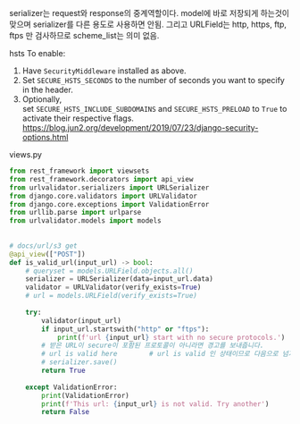 serializer는 request와 response의 중계역할이다. model에 바로 저장되게 하는것이 맞으며 serializer를 다른 용도로 사용하면 안됨.
그리고 URLField는 http, https, ftp, ftps 만 검사하므로 scheme_list는 의미 없음.




hsts
To enable:

1.  Have `SecurityMiddleware` installed as above.
2.  Set `SECURE_HSTS_SECONDS` to the number of seconds you want to specify in the header.
3.  Optionally, set `SECURE_HSTS_INCLUDE_SUBDOMAINS` and `SECURE_HSTS_PRELOAD` to `True` to activate their respective flags.
https://blog.jun2.org/development/2019/07/23/django-security-options.html

views.py
```python
from rest_framework import viewsets  
from rest_framework.decorators import api_view  
from urlvalidator.serializers import URLSerializer  
from django.core.validators import URLValidator  
from django.core.exceptions import ValidationError  
from urllib.parse import urlparse  
from urlvalidator.models import models  
  
  
# docs/url/s3 get  
@api_view(["POST"])  
def is_valid_url(input_url) -> bool:  
    # queryset = models.URLField.objects.all()  
    serializer = URLSerializer(data=input_url.data)  
    validator = URLValidator(verify_exists=True)  
    # url = models.URLField(verify_exists=True)  
  
    try:  
        validator(input_url)  
        if input_url.startswith("http" or "ftps"):  
            print(f'url {input_url} start with no secure protocols.')  
        # 받은 URL이 secure이 포함된 프로토콜이 아니라면 경고를 보내줍니다.  
        # url is valid here        # url is valid 인 상태이므로 다음으로 넘겨주면 됩니다  
        # serializer.save()  
        return True  
  
    except ValidationError:  
        print(ValidationError)  
        print(f'This url: {input_url} is not valid. Try another')  
        return False
```